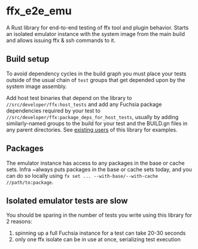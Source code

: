 # ffx_e2e_emu

A Rust library for end-to-end testing of ffx tool and plugin behavior. Starts an
isolated emulator instance with the system image from the main build and allows
issuing ffx & ssh commands to it.

## Build setup

To avoid dependency cycles in the build graph you must place your tests outside
of the usual chain of `test` groups that get depended upon by the system image
assembly.

Add host test binaries that depend on the library to
`//src/developer/ffx:host_tests` and add any Fuchsia package dependencies
required by your test to `//src/developer/ffx:package_deps_for_host_tests`,
usually by adding similarly-named groups to the build for your test and the
BUILD.gn files in any parent directories. See [existing users] of this library
for examples.

[existing users]: https://cs.opensource.google/search?q=%2F%2Fsrc%2Fdeveloper%2Fffx%2Flib%2Fe2e_emu&ss=fuchsia

## Packages

The emulator instance has access to any packages in the base or cache sets.
Infra ~always puts packages in the base or cache sets today, and you can do so
locally using `fx set ... --with-base/--with-cache //path/to:package`.

## Isolated emulator tests are slow

You should be sparing in the number of tests you write using this library for
2 reasons:

1. spinning up a full Fuchsia instance for a test can take 20-30 seconds
2. only one ffx isolate can be in use at once, serializing test execution
